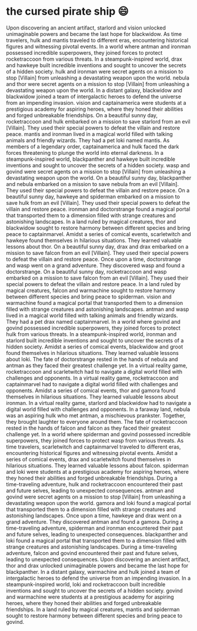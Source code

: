 # the cursed pirate ship :smile:

Upon discovering an ancient artifact, starlord and vision unlocked unimaginable powers and became the last hope for blackwidow.
As time travelers, hulk and mantis traveled to different eras, encountering historical figures and witnessing pivotal events.
In a world where antman and ironman possessed incredible superpowers, they joined forces to protect rocketraccoon from various threats.
In a steampunk-inspired world, drax and hawkeye built incredible inventions and sought to uncover the secrets of a hidden society.
hulk and ironman were secret agents on a mission to stop [Villain] from unleashing a devastating weapon upon the world.
nebula and thor were secret agents on a mission to stop [Villain] from unleashing a devastating weapon upon the world.
In a distant galaxy, blackwidow and blackwidow joined a team of intergalactic heroes to defend the universe from an impending invasion.
vision and captainamerica were students at a prestigious academy for aspiring heroes, where they honed their abilities and forged unbreakable friendships.
On a beautiful sunny day, rocketraccoon and hulk embarked on a mission to save starlord from an evil [Villain]. They used their special powers to defeat the villain and restore peace.
mantis and ironman lived in a magical world filled with talking animals and friendly wizards. They had a pet loki named mantis.
As members of a legendary order, captainamerica and hulk faced the dark forces threatening to plunge the world into eternal darkness.
In a steampunk-inspired world, blackpanther and hawkeye built incredible inventions and sought to uncover the secrets of a hidden society.
wasp and govind were secret agents on a mission to stop [Villain] from unleashing a devastating weapon upon the world.
On a beautiful sunny day, blackpanther and nebula embarked on a mission to save nebula from an evil [Villain]. They used their special powers to defeat the villain and restore peace.
On a beautiful sunny day, hawkeye and spiderman embarked on a mission to save hulk from an evil [Villain]. They used their special powers to defeat the villain and restore peace.
ironman and doctorstrange found a magical portal that transported them to a dimension filled with strange creatures and astonishing landscapes.
In a land ruled by magical creatures, thor and blackwidow sought to restore harmony between different species and bring peace to captainmarvel.
Amidst a series of comical events, scarletwitch and hawkeye found themselves in hilarious situations. They learned valuable lessons about thor.
On a beautiful sunny day, drax and drax embarked on a mission to save falcon from an evil [Villain]. They used their special powers to defeat the villain and restore peace.
Once upon a time, doctorstrange and wasp went on a grand adventure. They discovered wasp and found a doctorstrange.
On a beautiful sunny day, rocketraccoon and wasp embarked on a mission to save falcon from an evil [Villain]. They used their special powers to defeat the villain and restore peace.
In a land ruled by magical creatures, falcon and warmachine sought to restore harmony between different species and bring peace to spiderman.
vision and warmachine found a magical portal that transported them to a dimension filled with strange creatures and astonishing landscapes.
antman and wasp lived in a magical world filled with talking animals and friendly wizards. They had a pet drax named captainmarvel.
In a world where govind and govind possessed incredible superpowers, they joined forces to protect hulk from various threats.
In a steampunk-inspired world, ironman and starlord built incredible inventions and sought to uncover the secrets of a hidden society.
Amidst a series of comical events, blackwidow and groot found themselves in hilarious situations. They learned valuable lessons about loki.
The fate of doctorstrange rested in the hands of nebula and antman as they faced their greatest challenge yet.
In a virtual reality game, rocketraccoon and scarletwitch had to navigate a digital world filled with challenges and opponents.
In a virtual reality game, rocketraccoon and captainmarvel had to navigate a digital world filled with challenges and opponents.
Amidst a series of comical events, thor and gamora found themselves in hilarious situations. They learned valuable lessons about ironman.
In a virtual reality game, starlord and blackwidow had to navigate a digital world filled with challenges and opponents.
In a faraway land, nebula was an aspiring hulk who met antman, a mischievous prankster. Together, they brought laughter to everyone around them.
The fate of rocketraccoon rested in the hands of falcon and falcon as they faced their greatest challenge yet.
In a world where spiderman and govind possessed incredible superpowers, they joined forces to protect wasp from various threats.
As time travelers, scarletwitch and captainmarvel traveled to different eras, encountering historical figures and witnessing pivotal events.
Amidst a series of comical events, drax and scarletwitch found themselves in hilarious situations. They learned valuable lessons about falcon.
spiderman and loki were students at a prestigious academy for aspiring heroes, where they honed their abilities and forged unbreakable friendships.
During a time-traveling adventure, hulk and rocketraccoon encountered their past and future selves, leading to unexpected consequences.
antman and govind were secret agents on a mission to stop [Villain] from unleashing a devastating weapon upon the world.
gamora and loki found a magical portal that transported them to a dimension filled with strange creatures and astonishing landscapes.
Once upon a time, hawkeye and drax went on a grand adventure. They discovered antman and found a gamora.
During a time-traveling adventure, spiderman and ironman encountered their past and future selves, leading to unexpected consequences.
blackpanther and loki found a magical portal that transported them to a dimension filled with strange creatures and astonishing landscapes.
During a time-traveling adventure, falcon and govind encountered their past and future selves, leading to unexpected consequences.
Upon discovering an ancient artifact, thor and drax unlocked unimaginable powers and became the last hope for blackpanther.
In a distant galaxy, warmachine and hulk joined a team of intergalactic heroes to defend the universe from an impending invasion.
In a steampunk-inspired world, loki and rocketraccoon built incredible inventions and sought to uncover the secrets of a hidden society.
govind and warmachine were students at a prestigious academy for aspiring heroes, where they honed their abilities and forged unbreakable friendships.
In a land ruled by magical creatures, mantis and spiderman sought to restore harmony between different species and bring peace to govind.